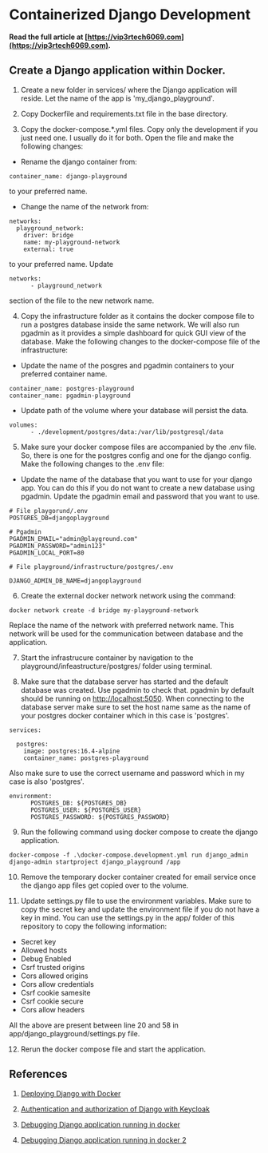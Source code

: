 # Containerized Django Development

**Read the full article at [https://vip3rtech6069.com](https://vip3rtech6069.com).**


## Create a Django application within Docker.

1. Create a new folder in services/ where the Django application will reside. Let the name of the app is 'my_django_playground'.

2. Copy Dockerfile and requirements.txt file in the base directory.

3. Copy the docker-compose.*.yml files. Copy only the development if you just need one. I usually do it for both. Open the file and make the following changes:

- Rename the django container from:

```
container_name: django-playground
```

to your preferred name.

- Change the name of the network from:

```
networks:
  playground_network:
    driver: bridge
    name: my-playground-network
    external: true
```

to your preferred name. Update 

```
networks:
      - playground_network
```

section of the file to the new network name.

4. Copy the infrastructure folder as it contains the docker compose file to run a postgres database inside the same network. We will also run pgadmin as it provides a simple dashboard for quick GUI view of the database. Make  the following changes to the docker-compose file of the infrastructure:

- Update the name of the posgres and pgadmin containers to your preferred container name.

```
container_name: postgres-playground
container_name: pgadmin-playground
```

- Update path of the volume where your database will persist the data. 

```
volumes:
      - ./development/postgres/data:/var/lib/postgresql/data
```

5. Make sure your docker compose files are accompanied by the .env file. So, there is one for the postgres config and one for the django config. Make the following changes to the .env file:

- Update the name of the database that you want to use for your django app. You can do this if you do not want to create a new database using pgadmin. Update the pgadmin email and password that you want to use.

```
# File playgorund/.env
POSTGRES_DB=djangoplayground

# Pgadmin
PGADMIN_EMAIL="admin@playground.com"
PGADMIN_PASSWORD="admin123"
PGADMIN_LOCAL_PORT=80
```

```
# File playground/infrastructure/postgres/.env

DJANGO_ADMIN_DB_NAME=djangoplayground
```

6. Create the external docker network network using the command:

```
docker network create -d bridge my-playground-network
```

Replace the name of the network with preferred network name. This network will be used for the communication between database and the application.

7. Start the infrastrucure container by navigation to the playground/infeastructure/postgres/ folder using terminal.


8. Make sure that the database server has started and the default database was created. Use pgadmin to check that. pgadmin by default should be running on [http://localhost:5050](http://localhost:5050). When connecting to the database server make sure to set the host name same as the name of your postgres docker container which in this case is 'postgres'.

```
services:

  postgres:
    image: postgres:16.4-alpine
    container_name: postgres-playground
```

Also make sure to use the correct username and password which in my case is also 'postgres'.

```
environment:
      POSTGRES_DB: ${POSTGRES_DB}
      POSTGRES_USER: ${POSTGRES_USER}
      POSTGRES_PASSWORD: ${POSTGRES_PASSWORD}
```


9. Run the following command using docker compose to create the django application.

```
docker-compose -f .\docker-compose.development.yml run django_admin django-admin startproject django_playground /app
```

10. Remove the temporary docker container created for email service once the django app files get copied over to the volume.

11. Update settings.py file to use the environment variables. Make sure to copy the secret key and update the environment file if you do not have a key in mind. You can use the settings.py in the app/ folder of this repository to copy the following information:

- Secret key
- Allowed hosts
- Debug Enabled
- Csrf trusted origins
- Cors allowed origins
- Cors allow credentials
- Csrf cookie samesite
- Csrf cookie secure
- Cors allow headers

All the above are present between line 20 and 58 in app/django_playground/settings.py file.

12. Rerun the docker compose file and start the application.



## References

1. [Deploying Django with Docker](https://medium.com/powered-by-django/deploy-django-using-docker-compose-windows-3068f2d981c4)

2. [Authentication and authorization of Django with Keycloak](https://medium.com/@robertjosephk/setting-up-keycloak-in-django-with-django-allauth-cfc84fdbfee2)

3. [Debugging Django application running in docker](https://dev.to/ferkarchiloff/how-to-debug-django-inside-a-docker-container-with-vscode-4ef9)

4. [Debugging Django application running in docker 2](https://testdriven.io/blog/django-debugging-vs-code/)
